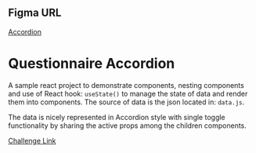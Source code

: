 ## Figma URL

[Accordion](https://www.figma.com/file/TAwJ3kWOqkw0o8UVtAMOHO/Accordion?node-id=0%3A1&t=1YEti8xBykw69tBH-1)

# Questionnaire Accordion

A sample react project to demonstrate components, nesting components and use of React hook: `useState()` to manage the state of data and render them into components. The source of data is the json located in: `data.js`.

The data is nicely represented in Accordion style with single toggle functionality by sharing the active props among the children components.

[Challenge Link](https://github.com/john-smilga/react-course-v3/tree/main/04-fundamental-projects/04-accordion/starter)

